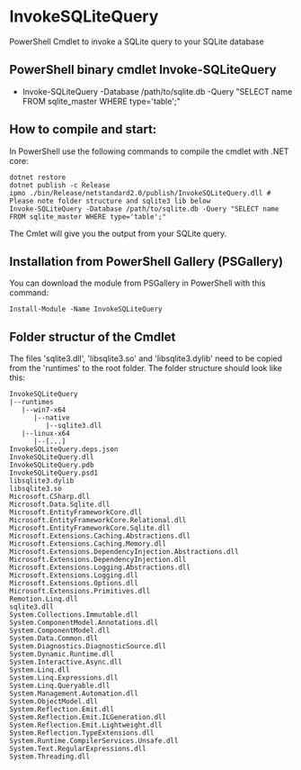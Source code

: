 # InvokeSQLiteQuery
PowerShell Cmdlet to invoke a SQLite query to your SQLite database

PowerShell binary cmdlet Invoke-SQLiteQuery
------------------------------------------------------------

* Invoke-SQLiteQuery -Database /path/to/sqlite.db -Query "SELECT name FROM sqlite_master WHERE type='table';"


How to compile and start:
-------------------------

In PowerShell use the following commands to compile the cmdlet with .NET core:

```
dotnet restore
dotnet publish -c Release
ipmo ./bin/Release/netstandard2.0/publish/InvokeSQLiteQuery.dll # Please note folder structure and sqlite3 lib below
Invoke-SQLiteQuery -Database /path/to/sqlite.db -Query "SELECT name FROM sqlite_master WHERE type='table';"
```

The Cmlet will give you the output from your SQLite query.

Installation from PowerShell Gallery (PSGallery)
------------------------------------------------

You can download the module from PSGallery in PowerShell with this command:

```Install-Module -Name InvokeSQLiteQuery```

Folder structur of the Cmdlet
-----------------------------

The files 'sqlite3.dll', 'libsqlite3.so' and 'libsqlite3.dylib' need to be copied from the 'runtimes' to the root folder. The folder structure should look like this:

```
InvokeSQLiteQuery
|--runtimes
   |--win7-x64
      |--native
         |--sqlite3.dll
   |--linux-x64
      |--[...]
InvokeSQLiteQuery.deps.json
InvokeSQLiteQuery.dll
InvokeSQLiteQuery.pdb
InvokeSQLiteQuery.psd1
libsqlite3.dylib
libsqlite3.so
Microsoft.CSharp.dll
Microsoft.Data.Sqlite.dll
Microsoft.EntityFrameworkCore.dll
Microsoft.EntityFrameworkCore.Relational.dll
Microsoft.EntityFrameworkCore.Sqlite.dll
Microsoft.Extensions.Caching.Abstractions.dll
Microsoft.Extensions.Caching.Memory.dll
Microsoft.Extensions.DependencyInjection.Abstractions.dll
Microsoft.Extensions.DependencyInjection.dll
Microsoft.Extensions.Logging.Abstractions.dll
Microsoft.Extensions.Logging.dll
Microsoft.Extensions.Options.dll
Microsoft.Extensions.Primitives.dll
Remotion.Linq.dll
sqlite3.dll
System.Collections.Immutable.dll
System.ComponentModel.Annotations.dll
System.ComponentModel.dll
System.Data.Common.dll
System.Diagnostics.DiagnosticSource.dll
System.Dynamic.Runtime.dll
System.Interactive.Async.dll
System.Linq.dll
System.Linq.Expressions.dll
System.Linq.Queryable.dll
System.Management.Automation.dll
System.ObjectModel.dll
System.Reflection.Emit.dll
System.Reflection.Emit.ILGeneration.dll
System.Reflection.Emit.Lightweight.dll
System.Reflection.TypeExtensions.dll
System.Runtime.CompilerServices.Unsafe.dll
System.Text.RegularExpressions.dll
System.Threading.dll
```


